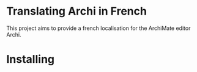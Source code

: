 # Translating Archi in French

This project aims to provide a french localisation for the ArchiMate editor Archi.

# Installing
